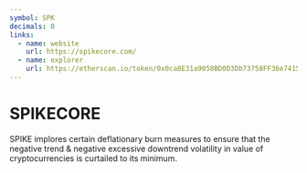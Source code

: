 ```yaml
---
symbol: SPK
decimals: 0
links:
  - name: website
    url: https://spikecore.com/
  - name: explorer
    url: https://etherscan.io/token/0x0ca8E31a9058BD0D3Db73758FF36e74159A542CB
---
```


# SPIKECORE

SPIKE implores certain deflationary burn measures to ensure that the negative trend & negative excessive downtrend volatility in value of cryptocurrencies is curtailed to its minimum.
